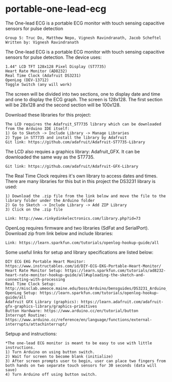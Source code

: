 # portable-one-lead-ecg
  The One-lead ECG is a portable ECG monitor with touch sensing capacitive sensors for pulse detection

    Group 5: Truc Do, Matthew Nepo, Vignesh Ravindranath, Jacob Scheftel
    Written by: Vignesh Ravindranath
  
  The One-lead ECG is a portable ECG monitor with touch sensing capacitive
  sensors for pulse detection. The device uses:
  
    1.44" LCD TFT 128x128 Pixel Display (ST7735)
    Heart Rate Monitor (AD8232)
    Real Time Clock (Adafruit DS3231)
    OpenLog (DEV-13712)
    Toggle Switch (any will work)
  
  The screen will be divided into two sections, one to display date and time and one to display the ECG graph.
  The screen is 128x128. The first section will be 28x128 and the second section will be 100x128.
    
  Download these libraries for this project:
  
    The LCD requires the Adafruit_ST7735 library which can be downloaded from the Arduino IDE itself:
    1) Go to Sketch -> Include Library -> Manage Libraries
    2) Type in ST7735 and install the library by Adafruit
    Git link: https://github.com/adafruit/Adafruit-ST7735-Library
    
  The LCD also requies a graphics library: Adafruit_GFX. It can be downloaded the same way as the ST7735.
    
    Git link: https://github.com/adafruit/Adafruit-GFX-Library
      
  The Real Time Clock requires it's own library to access dates and times. There are many libraries for this
  but in this project the DS3231 library is used:
  
    1) Download the .zip file from the link below and move the file to the library folder under the Arduino folder
    2) Go to Sketch -> Include Library -> Add ZIP Library
    3) Click on the .zip file
      
    Link: http://www.rinkydinkelectronics.com/library.php?id=73
  
  OpenLog requires firmware and two libraries (SdFat and SerialPort). Download zip from link below and include libraries:
    
    Link: https://learn.sparkfun.com/tutorials/openlog-hookup-guide/all
  
  Some useful links for setup and library specifications are listed below:
  
    DIY ECG EKG Portable Heart Monitor: https://www.instructables.com/id/DIY-ECG-EKG-Portable-Heart-Monitor/
    Heart Rate Monitor Setup: https://learn.sparkfun.com/tutorials/ad8232-heart-rate-monitor-hookup-guide/all#uploading-the-sketch-and-connecting-with-processing
    Real Time Clock Setup: http://misclab.umeoce.maine.edu/boss/Arduino/bensguides/DS3231_Arduino_Clock_Instructions.pdf
    OpenLog Setup: https://learn.sparkfun.com/tutorials/openlog-hookup-guide/all
    Adafruit GFX Library (graphics): https://learn.adafruit.com/adafruit-gfx-graphics-library/graphics-primitives
    Button Hardware: https://www.arduino.cc/en/tutorial/button
    Interrupt Routine: https://www.arduino.cc/reference/en/language/functions/external-interrupts/attachinterrupt/
   
  Setpup and instructions:

    *The one-lead ECG monitor is meant to be easy to use with little instructions.
    1) Turn Arduino on using button switch.
    2) Wait for screen to become blank (initialize)
    3) After screen prompts user to begin, user can place two fingers from both hands on two separate touch sensors for 30 seconds (data will save)
    4) Turn Arduino off using button switch. 
